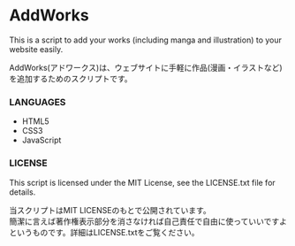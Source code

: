 # AddWorks
This is a script to add your works (including manga and illustration) to your website easily.

AddWorks(アドワークス)は、ウェブサイトに手軽に作品(漫画・イラストなど)を追加するためのスクリプトです。
### LANGUAGES
- HTML5
- CSS3
- JavaScript
### LICENSE
This script is licensed under the MIT License, see the LICENSE.txt file for details.

当スクリプトはMIT LICENSEのもとで公開されています。<br>
簡潔に言えば著作権表示部分を消さなければ自己責任で自由に使っていいですよというものです。詳細はLICENSE.txtをご覧ください。